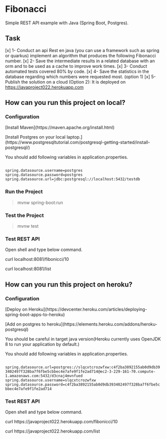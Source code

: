 # Fibonacci
Simple REST API example with Java (Spring Boot, Postgres).

## Task
[x] 1- Conduct an api Rest en java (you can use a framework such as spring or quarkus) implement an algorithm that produces the following Fibonacci number.
[x] 2- Save the intermediate results in a related database with an orm and to be used as a cache to improve work times.
[x] 3- Conduct automated tests covered 80% by code.
[x] 4- Save the statistics in the database regarding which numbers were requested most. (option 1)
[x] 5- Publish the solution on a cloud (Option 2): It is deployed on https://javaproject022.herokuapp.com

## How can you run this project on local?

### Configuration
<p>[Install Maven](https://maven.apache.org/install.html)</p>
<p>[Install Postgres on your local laptop.](https://www.postgresqltutorial.com/postgresql-getting-started/install-postgresql/)</p>
<p>You should add following variables in application.properties.</p>
<code>
spring.datasource.username=postgres
spring.datasource.password=postgres
spring.datasource.url=jdbc:postgresql://localhost:5432/testdb
</code>

### Run the Project
> mvnw spring-boot:run

### Test the Project
> mvnw test

### Test REST API
<p>Open shell and type below command.</p>
<p>curl localhost:8081/fibonicci/10</p>
<p>curl localhost:8081/list</p>

## How can you run this project on heroku?

### Configuration
<p>[Deploy on Heroku](https://devcenter.heroku.com/articles/deploying-spring-boot-apps-to-heroku)</p>
<p>[Add on postgres to heroku](https://elements.heroku.com/addons/heroku-postgresql)</p>
<p>You should be careful in target java version(Heroku currently uses OpenJDK 8 to run your application by default.)</p>
<p>You should add following variables in application.properties.</p>
<code>
spring.datasource.url=postgres://slqcxtcrozwfxw:c4f2ba3892155ab0d9db393402497f328ba7f6fbe5cbbec4e7afe9f1fe2ad714@ec2-3-229-161-70.compute-1.amazonaws.com:5432/d3cnaj4mvnfued
spring.datasource.username=slqcxtcrozwfxw
spring.datasource.password=c4f2ba3892155ab0d9db393402497f328ba7f6fbe5cbbec4e7afe9f1fe2ad714
</code>

### Test REST API
<p> Open shell and type below command.</p>
<p> curl https://javaproject022.herokuapp.com/fibonicci/10</p>
<p> curl https://javaproject022.herokuapp.com/list</p>